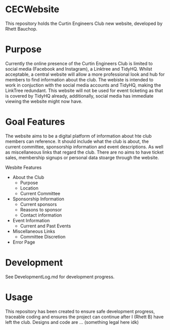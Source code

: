 # CECWebsite
This repository holds the Curtin Engineers Club new website, developed by Rhett Bauchop.

# Purpose 
Currently the online presence of the Curtin Engineers Club is limited to social media (Facebook and Instagram), a Linktree and TidyHQ. Whilst acceptable, a central website will allow a more professional look and hub for members to find information about the club.
The webiste is intended to work in conjuction with the social media accounts and TidyHQ, making the LinkTree redundant. This website will not be used for event ticketing as that is covered by TidyHQ already, additionally, social media has immediate viewing the website might now have.

# Goal Features
The website aims to be a digital platform of information about hte club members can reference. It should include what the club is about, the current committee, sponsorship information and event descriptions. As well as miscellaneous links that regard the club. There are no aims to have ticket sales, membership signups or personal data stoarge through the website.

Wesbite Features 
* About the Club
  * Purpose
  * Location
  * Current Committee
* Sponsorship Information
  * Current sponsors
  * Reasons to sponsor
  * Contact information
* Event Information
  * Current and Past Events
* Miscellaneous Links
  * Committee Discretion
* Error Page 

# Development
See DevelopmentLog.md for development progress.

# Usage
This repository has been created to ensure safe development progress, traceable coding and ensures the project can continue after I (Rhett B) have left the club. Designs and code are ... (something legal here idk)
